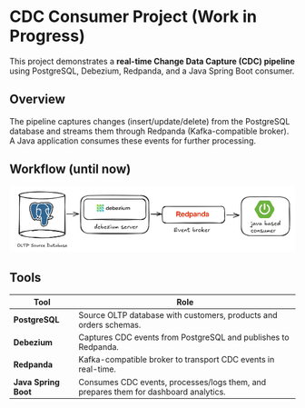 # CDC Consumer Project (Work in Progress)

This project demonstrates a **real-time Change Data Capture (CDC) pipeline** using PostgreSQL, Debezium, Redpanda, and a Java Spring Boot consumer.  

## Overview

The pipeline captures changes (insert/update/delete) from the PostgreSQL database and streams them through Redpanda (Kafka-compatible broker). A Java application consumes these events for further processing.  

## Workflow (until now)
![workflow](diagrams/workflow.png)

## Tools

| Tool                 | Role                                                                 |
|---------------------|----------------------------------------------------------------------|
| **PostgreSQL**      | Source OLTP database with customers, products and orders schemas. |
| **Debezium**        | Captures CDC events from PostgreSQL and publishes to Redpanda.       |
| **Redpanda**        | Kafka-compatible broker to transport CDC events in real-time.        |
| **Java Spring Boot**| Consumes CDC events, processes/logs them, and prepares them for dashboard analytics. |
